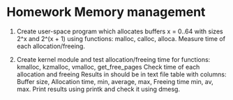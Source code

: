 # Homework Memory management

1. Create user-space program which allocates buffers x = 0..64 with sizes
 2^x and 2^(x + 1) using functions: malloc, calloc, alloca.
 Measure time of each allocation/freeing.

2. Create kernel module and test allocation/freeing time for functions:
 kmalloc, kzmalloc, vmalloc, get_free_pages
 Check time of each allocation and freeing
 Results in should be in text file table with columns:
   Buffer size,
   Allocation time, min, average, max,
   Freeing time min, av, max.
 Print results using printk and check it using dmesg.
